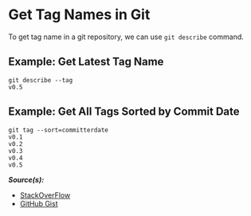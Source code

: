 # Get Tag Names in Git

To get tag name in a git repository, we can use `git describe` command.

## Example: Get Latest Tag Name

```
git describe --tag
v0.5
```

## Example: Get All Tags Sorted by Commit Date

```
git tag --sort=committerdate
v0.1
v0.2
v0.3
v0.4
v0.5
```

***Source(s):***

- [StackOverFlow](https://stackoverflow.com/a/7261049)
- [GitHub Gist](https://gist.github.com/rponte/fdc0724dd984088606b0)
